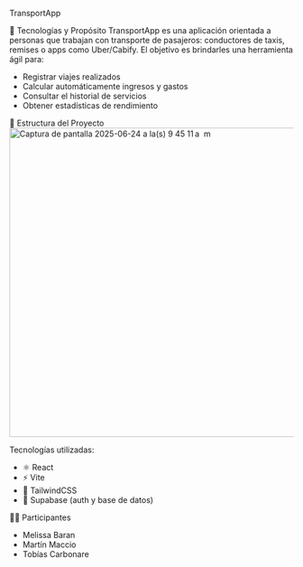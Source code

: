 TransportApp


🧱 Tecnologías y Propósito
TransportApp es una aplicación orientada a personas que trabajan con transporte de pasajeros: conductores de taxis, remises o apps como Uber/Cabify. El objetivo es brindarles una herramienta ágil para:
- Registrar viajes realizados
- Calcular automáticamente ingresos y gastos
- Consultar el historial de servicios
- Obtener estadísticas de rendimiento

🧩 Estructura del Proyecto   
<img width="548" alt="Captura de pantalla 2025-06-24 a la(s) 9 45 11 a  m" src="https://github.com/user-attachments/assets/7ca6cbea-8621-416f-96fd-f55fc15c1a5f" />


 
Tecnologías utilizadas:
- ⚛️ React
- ⚡ Vite
- 🎨 TailwindCSS
- 🧰 Supabase (auth y base de datos)



👫🏻 Participantes
- Melissa Baran
- Martín Maccio
- Tobías Carbonare

